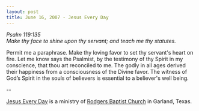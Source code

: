 ```yaml
---
layout: post
title: June 16, 2007 - Jesus Every Day
---
```


_Psalm 119:135  
Make thy face to shine upon thy servant; and teach me thy
statutes._

Permit me a paraphrase. Make thy loving favor to set thy servant's
heart on fire. Let me know says the Psalmist, by the testimony of thy
Spirit in my conscience, that thou art reconciled to me. The godly in
all ages derived their happiness from a consciousness of the Divine
favor. The witness of God&rsquo;s Spirit in the souls of believers is
essential to a believer's well being.

 --

<a href=http://jesuseveryday.net>Jesus Every Day</a> is a ministry of <a href=http://rodgersbaptist.net>Rodgers Baptist Church</a> in Garland, Texas.
